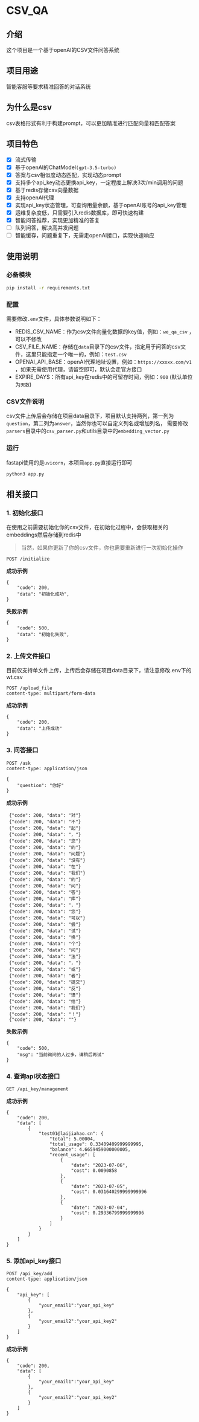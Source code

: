 # CSV_QA

## 介绍
这个项目是一个基于openAI的CSV文件问答系统

## 项目用途
智能客服等要求精准回答的对话系统

## 为什么是csv
csv表格形式有利于构建prompt，可以更加精准进行匹配向量和匹配答案

## 项目特色
- [x] 流式传输
- [x] 基于openAI的ChatModel`(gpt-3.5-turbo)`
- [x] 答案与csv相似度动态匹配，实现动态prompt
- [x] 支持多个api_key动态更换api_key，一定程度上解决3次/min调用的问题
- [x] 基于redis存储csv向量数据
- [x] 支持openAI代理
- [x] 实现api_key状态管理，可查询用量余额，基于openAI账号的api_key管理
- [x] 运维复杂度低，只需要引入redis数据库，即可快速构建
- [x] 智能问答推荐，实现更加精准的答复
- [ ] 队列问答，解决高并发问题
- [ ] 智能缓存，问题重复下，无需走openAI接口，实现快速响应

## 使用说明

### 必备模块
```bash
pip install -r requirements.txt
```

### 配置
需要修改`.env`文件，具体参数说明如下：
- REDIS_CSV_NAME：作为csv文件向量化数据的key值，例如：`we_qa_csv` ，可以不修改
- CSV_FILE_NAME：存储在`data`目录下的csv文件，指定用于问答的csv文件，这里只能指定一个唯一的，例如：`test.csv` 
- OPENAI_API_BASE：openAI代理地址设置，例如：`https://xxxxx.com/v1` ，如果无需使用代理，请留空即可，默认会走官方接口
- EXPIRE_DAYS：所有api_key在redis中的可留存时间，例如：`900` (默认单位为`天数`)

### CSV文件说明
csv文件上传后会存储在项目data目录下，项目默认支持两列，第一列为`question`，第二列为`answer`，当然你也可以自定义列名或增加列名，
需要修改`parsers`目录中的`csv_parser.py`和utils目录中的`embedding_vector.py`


### 运行
fastapi使用的是`uvicorn`，本项目`app.py`直接运行即可
```bash
python3 app.py
```

## 相关接口

### 1. 初始化接口
在使用之前需要初始化你的csv文件，在初始化过程中，会获取相关的embeddings然后存储到redis中
> 当然，如果你更新了你的csv文件，你也需要重新进行一次初始化操作
```
POST /initialize
```
**成功示例**
```
{
    "code": 200,
    "data": "初始化成功",
}

```


**失败示例**
```
{
    "code": 500,
    "data": "初始化失败",
}
```

### 2. 上传文件接口
目前仅支持单文件上传，上传后会存储在项目data目录下，请注意修改.env下的wt.csv
```
POST /upload_file
content-type: multipart/form-data
```

**成功示例**
```
{
    "code": 200,
    "data": "上传成功"
}
```


### 3. 问答接口
```
POST /ask
content-type: application/json

{
    "question": "你好"
}
```

**成功示例**
```
 {"code": 200, "data": "对"}
 {"code": 200, "data": "不"}
 {"code": 200, "data": "起"}
 {"code": 200, "data": "，"}
 {"code": 200, "data": "您"}
 {"code": 200, "data": "的"}
 {"code": 200, "data": "问题"}
 {"code": 200, "data": "没有"}
 {"code": 200, "data": "在"}
 {"code": 200, "data": "我们"}
 {"code": 200, "data": "的"}
 {"code": 200, "data": "问"}
 {"code": 200, "data": "答"}
 {"code": 200, "data": "库"}
 {"code": 200, "data": "，"}
 {"code": 200, "data": "您"}
 {"code": 200, "data": "可以"}
 {"code": 200, "data": "尝"}
 {"code": 200, "data": "试"}
 {"code": 200, "data": "换"}
 {"code": 200, "data": "个"}
 {"code": 200, "data": "问"}
 {"code": 200, "data": "法"}
 {"code": 200, "data": "，"}
 {"code": 200, "data": "或"}
 {"code": 200, "data": "者"}
 {"code": 200, "data": "提交"}
 {"code": 200, "data": "反"}
 {"code": 200, "data": "馈"}
 {"code": 200, "data": "给"}
 {"code": 200, "data": "我们"}
 {"code": 200, "data": "！"}
 {"code": 200, "data": ""}
```

**失败示例**
```
{
    "code": 500, 
    "msg": "当前询问的人过多，请稍后再试"
}
```


### 4. 查询api状态接口
```
GET /api_key/management
```

**成功示例**
```
{
    "code": 200,
    "data": [
        {
            "test01@laijiahao.cn": {
                "total": 5.00004,
                "total_usage": 0.33409409999999995,
                "balance": 4.6659459000000005,
                "recent_usage": [
                    {
                        "date": "2023-07-06",
                        "cost": 0.0090858
                    },
                    {
                        "date": "2023-07-05",
                        "cost": 0.031640299999999996
                    },
                    {
                        "date": "2023-07-04",
                        "cost": 0.29336799999999996
                    }
                ]
            }
        }
    ]
}
```

### 5. 添加api_key接口
```
POST /api_key/add
content-type: application/json

{
    "api_key": [
        {
            "your_email1":"your_api_key"
        },
        {
            "your_email2":"your_api_key2"
        }
    ]
}
```

**成功示例**
```
{
    "code": 200,
    "data": [
        {
            "your_email1":"your_api_key"
        },
        {
            "your_email2":"your_api_key2"
        }
    ]
}
```

